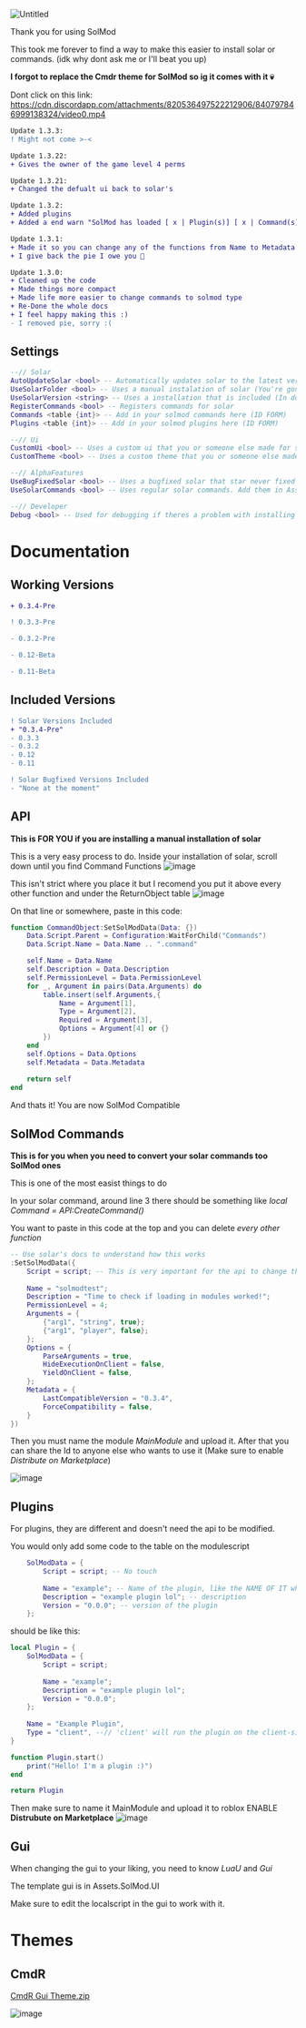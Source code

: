 ![Untitled](https://user-images.githubusercontent.com/96776358/149602887-f75608d9-0e50-4a7d-8f58-c73f4efe69e5.png)

Thank you for using SolMod

This took me forever to find a way to make this easier to install solar or commands. (idk why dont ask me or I'll beat you up)

**I forgot to replace the Cmdr theme for SolMod so ig it comes with it 💀**

Dont click on this link: https://cdn.discordapp.com/attachments/820536497522212906/840797846999138324/video0.mp4

```diff
Update 1.3.3:
! Might not come >-<

Update 1.3.22:
+ Gives the owner of the game level 4 perms

Update 1.3.21:
+ Changed the defualt ui back to solar's

Update 1.3.2:
+ Added plugins
+ Added a end warn "SolMod has loaded [ x | Plugin(s)] [ x | Command(s)]"

Update 1.3.1:
+ Made it so you can change any of the functions from Name to Metadata (Look in docs if you dont understand :/)
+ I give back the pie I owe you 🥧

Update 1.3.0:
+ Cleaned up the code
+ Made things more compact
+ Made life more easier to change commands to solmod type
+ Re-Done the whole docs
+ I feel happy making this :)
- I removed pie, sorry :(
```

## Settings
```lua
--// Solar
AutoUpdateSolar <bool> -- Automatically updates solar to the latest version.
UseSolarFolder <bool> -- Uses a manual instalation of solar (You're gonna need to read the docs, TRUST ME)
UseSolarVersion <string> -- Uses a installation that is included (In docs)
RegisterCommands <bool> -- Registers commands for solar
Commands <table {int}> -- Add in your solmod commands here (ID FORM)
Plugins <table {int}> -- Add in your solmod plugins here (ID FORM)

--// Ui
CustomUi <bool> -- Uses a custom ui that you or someone else made for solar. Ui location is in Assets.SolMod.UI
CustomTheme <bool> -- Uses a custom theme that you or someone else made for solar. Theme location is in Assets.SolMod.UI

--// AlphaFeatures
UseBugFixedSolar <bool> -- Uses a bugfixed solar that star never fixed yet. (None are there yet. You also need to change UseSolarVersion to a type of bugfixed one. Listed in docs)
UseSolarCommands <bool> -- Uses regular solar commands. Add them in Assets.SolMod.SolarCommands

--// Developer
Debug <bool> -- Used for debugging if theres a problem with installing SolMod
```
# Documentation
## Working Versions
```diff
+ 0.3.4-Pre

! 0.3.3-Pre

- 0.3.2-Pre

- 0.12-Beta

- 0.11-Beta
```
## Included Versions
```diff
! Solar Versions Included
+ "0.3.4-Pre"
- 0.3.3
- 0.3.2
- 0.12
- 0.11

! Solar Bugfixed Versions Included
- "None at the moment"
```

## API
**This is FOR YOU if you are installing a manual installation of solar**

This is a very easy process to do. Inside your installation of solar, scroll down until you find Command Functions
![image](https://user-images.githubusercontent.com/96776358/159591281-cd7f9d42-030c-4576-8284-03c46df33ceb.png)

This isn't strict where you place it but I recomend you put it above every other function and under the ReturnObject table
![image](https://user-images.githubusercontent.com/96776358/159591432-d49760a6-002e-40aa-9a37-953cf3b3b3bd.png)

On that line or somewhere, paste in this code:
```lua
function CommandObject:SetSolModData(Data: {})
	Data.Script.Parent = Configuration:WaitForChild("Commands")
	Data.Script.Name = Data.Name .. ".command"

	self.Name = Data.Name
	self.Description = Data.Description
	self.PermissionLevel = Data.PermissionLevel
	for _, Argument in pairs(Data.Arguments) do
		table.insert(self.Arguments,{
			Name = Argument[1],
			Type = Argument[2],
			Required = Argument[3],
			Options = Argument[4] or {}
		})
	end
	self.Options = Data.Options
	self.Metadata = Data.Metadata
	
	return self
end
```
And thats it! You are now SolMod Compatible

## SolMod Commands
**This is for you when you need to convert your solar commands too SolMod ones**

This is one of the most easist things to do

In your solar command, around line 3 there should be something like *local Command = API:CreateCommand()*

You want to paste in this code at the top and you can delete *every other function*
```lua
-- Use solar's docs to understand how this works
:SetSolModData({
	Script = script; -- This is very important for the api to change the properties of the script
	
	Name = "solmodtest";
	Description = "Time to check if loading in modules worked!";
	PermissionLevel = 4;
	Arguments = {
		{"arg1", "string", true};
		{"arg1", "player", false};
	};
	Options = {
		ParseArguments = true,
		HideExecutionOnClient = false,
		YieldOnClient = false,
	};
	Metadata = {
		LastCompatibleVersion = "0.3.4",
		ForceCompatibility = false,
	}
})
```

Then you must name the module *MainModule* and upload it. After that you can share the Id to anyone else who wants to use it (Make sure to enable *Distribute on Marketplace*)

![image](https://user-images.githubusercontent.com/96776358/159768432-1da5cfb1-d14d-4929-b998-bd34e07dfbc2.png)

## Plugins

For plugins, they are different and doesn't need the api to be modified.

You would only add some code to the table on the modulescript

```lua
	SolModData = {
		Script = script; -- No touch
		
		Name = "example"; -- Name of the plugin, like the NAME OF IT which would convert it into that: example.plugin
		Description = "example plugin lol"; -- description
		Version = "0.0.0"; -- version of the plugin
	};
```

should be like this:

```lua
local Plugin = {
	SolModData = {
		Script = script;
		
		Name = "example";
		Description = "example plugin lol";
		Version = "0.0.0";
	};
	
	Name = "Example Plugin",
	Type = "client", --// 'client' will run the plugin on the client-side and 'server' will run the plugin on the server-side
}

function Plugin.start()
	print("Hello! I'm a plugin :)")
end

return Plugin
```

Then make sure to name it MainModule and upload it to roblox ENABLE **Distrubute on Marketplace** ![image](https://user-images.githubusercontent.com/96776358/159768383-4b93172b-2db8-4199-8a24-317b52f8589b.png)

## Gui

When changing the gui to your liking, you need to know *LuaU* and *Gui* 

The template gui is in Assets.SolMod.UI

Make sure to edit the localscript in the gui to work with it.

# Themes

## CmdR

[CmdR Gui Theme.zip](https://github.com/DevelopingBread/SolMod/files/8335043/CmdR.Gui.Theme.zip)

![image](https://user-images.githubusercontent.com/96776358/159754382-da54412c-4e60-4431-a6ad-8b7f92fb904b.png)
